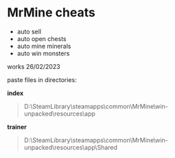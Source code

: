 # MrMine cheats

- auto sell
- auto open chests
- auto mine minerals
- auto win monsters

works 26/02/2023

paste files in directories:

**index**
> D:\SteamLibrary\steamapps\common\MrMine\win-unpacked\resources\app

**trainer**
> D:\SteamLibrary\steamapps\common\MrMine\win-unpacked\resources\app\Shared
